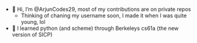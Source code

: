 - 👋 Hi, I’m @ArjunCodes29, most of my contributions are on private repos
    - Thinking of chaning my username soon, I made it when I was quite young, lol
- 🌱 I learned python (and scheme) through Berkeleys cs61a (the new version of SICP)


<!---
ArjunCodes29/ArjunCodes29 is a ✨ special ✨ repository because its `README.md` (this file) appears on your GitHub profile.
You can click the Preview link to take a look at your changes.
--->

